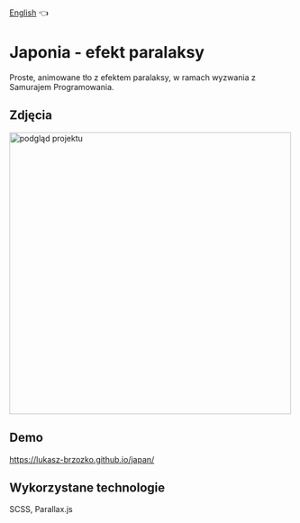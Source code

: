 [English](README.md) :point_left:

# Japonia - efekt paralaksy

Proste, animowane tło z efektem paralaksy, w ramach wyzwania z Samurajem Programowania.
  
  
## Zdjęcia

<img src="./readme-assets/preview.gif" alt="podgląd projektu" width="500px"/>

  
## Demo

https://lukasz-brzozko.github.io/japan/


## Wykorzystane technologie

SCSS, Parallax.js
  
